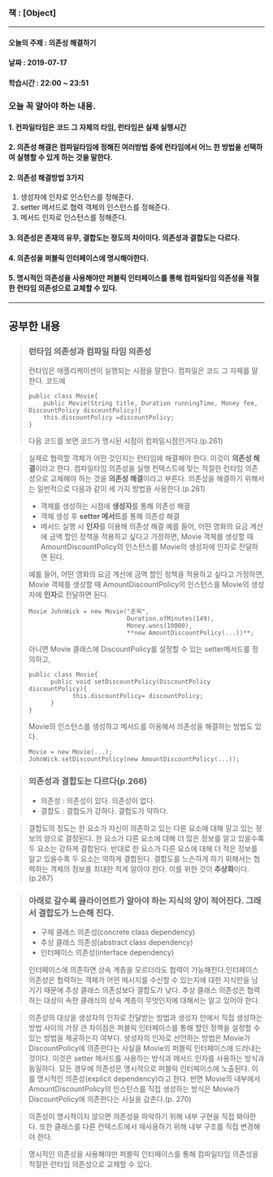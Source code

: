 ### 책 : [Object] 
___
#### 오늘의 주제 : 의존성 해결하기
#### 날짜 : 2019-07-17
#### 학습시간 : 22:00 ~ 23:51

### 오늘 꼭 알아야 하는 내용.
#### 1. 컨파일타임은 코드 그 자체의 타임, 런타임은 실제 실행시간
#### 2. 의존성 해결은 컴파일타임에 정해진 여러방법 중에 런타임에서 어느 한 방법을 선택하여 실행할 수 있게 하는 것을 말한다.
#### 2. 의존성 해결방법 3가지
  1) 생성자에 인자로 인스턴스를 정해준다.
  2) setter 메서드로 협력 객체의 인스턴스를 정해준다.
  3) 메서드 인자로 인스턴스를 정해준다.
#### 3. 의존성은 존재의 유무, 결합도는 정도의 차이이다. 의존성과 결합도는 다르다.
#### 4. 의존성을 퍼블릭 인터페이스에 명시해야한다.
#### 5. 명시적인 의존성을 사용해야만 퍼블릭 인터페이스를 통해 컴파일타임 의존성을 적절한 런타임 의존성으로 교체할 수 있다.


___
## 공부한 내용
> ### 런타임 의존성과 컴파일 타임 의존성
> 런타임은 애플리케이션이 실행되는 시점을 말한다. 컴파일은 코드 그 자체를 말한다. 코드에 
> ```
> public class Movie{
>     public Movie(String title, Duration runningTime, Money fee, DiscountPolicy discountPolicy){
>     this.discountPolicy =discountPolicy;
> }
> ```
> 다음 코드를 보면 코드가 명시된 시점이 컴파일시점인거다.(p.261)


> 실제로 협력할 객체가 어떤 것인지는 런타임에 해결해야 한다. 이것이 **의존성 해결**이라고 한다. 컴파일타임 의존성을 실행 컨텍스트에 맞는 적절한 런타임 의존성으로 교체해야 하는 것을 **의존성 해결**이라고 부른다. 의존성을 해결하기 위해서는 일반적으로 다음과 같이 세 가지 방법을 사용한다.(p.261)
> * 객체를 생성하는 시점에 **생성자**를 통해 의존성 해결
> * 객체 생성 후 **setter 메서드**를 통해 의존성 해결
> * 메서드 실행 시 **인자**를 이용해 의존성 해결
>  예를 들어, 어떤 영화의 요금 계산에 금액 할인 정책을 적용하고 싶다고 가정하면, Movie 객체를 생성할 때 AmountDiscountPolicy의 인스턴스를 Movie의 생성자에 인자로 전달하면 된다.
>  
> 예를 들어, 어떤 영화의 요금 계산에 금액 할인 정책을 적용하고 싶다고 가정하면, Movie 객체를 생성할 때 AmountDiscountPolicy의 인스턴스를 Movie의 생성자에 **인자**로 전달하면 된다.
>  ```
>  Movie JohnWick = new Movie("존윅",
>                             Duration.ofMinutes(149),
>                             Money.wons(10000),
>                             **new AmountDiscountPolicy(...))**;
>  ```
>  아니면
>  Movie 클래스에 DiscountPolicy를 설정할 수 있는 setter메서드를 정의하고,
>  ```
>  public class Movie{
>        public void setDiscountPolicy(DiscountPolicy discountPolicy){
>              this.discountPolicy= discountPolicy;
>        }
>  }
>  ```
>  Movie의 인스턴스를 생성하고 메서드를 이용해서 의존성을 해결하는 방법도 있다.
> ```
> Movie = new Movie(...);
> JohnWick.setDiscountPolicy(new AmountDiscountPolicy(...));
> ```

> ### 의존성과 결합도는 다르다(p.266)
> * 의존성 : 의존성이 있다. 의존성이 없다.
> * 결합도  : 결합도가 강하다. 결합도가 약하다.

> 결합도의 정도는 한 요소가 자신이 의존하고 있는 다른 요소에 대해 알고 있는 정보의 양으로 결정된다. 한 요소가 다른 요소에 대해 더 많은 정보를 알고 있을수록 두 요소는 강하게 결합된다. 반대로 한 요소가 다른 요소에 대해 더 적은 정보를 알고 있을수록 두 요소는 약하게 결합된다. 결합도를 느슨하게 하기 위해서는 협력하는 객체의 정보를 최대한 적게 알아야 한다. 이를 위한 것이 **추상화**이다.(p.267)


> ### 아래로 갈수록 클라이언트가 알아야 하는 지식의 양이 적어진다. 그래서 결합도가 느슨해 진다.
> * 구체 클래스 의존성(concrete class dependency)
> * 추상 클래스 의존성(abstract class dependency)
> * 인터페이스 의존성(interface dependency)
> 
> 인터페이스에 의존하면 상속 계층을 모르더라도 협력이 가능해진다.인터페이스 의존성은 협력하는 객체가 어떤 메시지를 수신할 수 있는지에 대한 지식만을 남기기 때문에 추상 클래스 의존성보다 결합도가 낮다. 추상 클래스 의존성은 협력하는 대상이 속한 클래싀의 상속 계층이 무엇인지에 대해서는 알고 있어야 한다.


> 의존성의 대상을 생성자의 인자로 전달받는 방법과 생성자 안에서 직접 생성하는 방법 사이의 가장 큰 차이점은 퍼블릭 인터페이스를 통해 할인 정책을 설정할 수 있는 방법을 제공하는지 여부다. 생성자의 인자로 선언하는 방법은 Movie가 DiscountPolicy에 의존한다는 사실을 Movie의 퍼블릭 인터페이스에 드러내는 것이다. 이것은 setter 메서드를 사용하는 방식과 메서드 인자를 사용하는 방식과 동일하다. 모든 경우에 의존성은 명시적으로 퍼블릭 인터페이스에 노출된다. 이를 명시적인 의존성(explicit dependency)라고 한다. 반면 Movie의 내부에서 AmountDiscountPolicy의 인스턴스를 직접 생성하는 방식은 Movie가 DiscountPolicy에 의존한다는 사실을 감춘다.(p. 270)


>의존성이 명시적이지 않으면 의존성을 파악하기 위해 내부 구현을 직접 봐야한다. 또한 클래스를 다른 컨텍스트에서 재사용하기 위해 내부 구조를 직접 변경해야 한다.

> 명시적인 의존성을 사용해야만 퍼블릭 인터페이스를 통해 컴파일타임 의존성을 적절한 런타임 의존성으로 교체할 수 있다.
